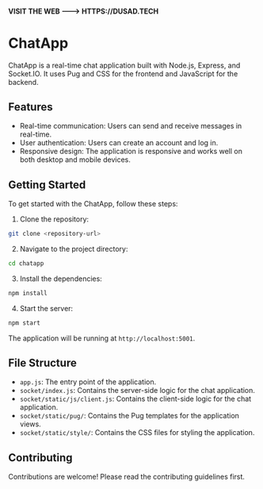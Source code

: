 #### VISIT THE WEB ---> HTTPS://DUSAD.TECH
# ChatApp

ChatApp is a real-time chat application built with Node.js, Express, and Socket.IO. It uses Pug and CSS for the frontend and JavaScript for the backend.

## Features

- Real-time communication: Users can send and receive messages in real-time.
- User authentication: Users can create an account and log in.
- Responsive design: The application is responsive and works well on both desktop and mobile devices.

## Getting Started

To get started with the ChatApp, follow these steps:

1. Clone the repository:
  ```sh
  git clone <repository-url>
  ```
2. Navigate to the project directory:
  ```sh
  cd chatapp
  ```
3. Install the dependencies:
  ```sh
  npm install
  ```
4. Start the server:
  ```sh
  npm start
  ```

The application will be running at `http://localhost:5001`.

## File Structure

- `app.js`: The entry point of the application.
- `socket/index.js`: Contains the server-side logic for the chat application.
- `socket/static/js/client.js`: Contains the client-side logic for the chat application.
- `socket/static/pug/`: Contains the Pug templates for the application views.
- `socket/static/style/`: Contains the CSS files for styling the application.

## Contributing

Contributions are welcome! Please read the contributing guidelines first.
